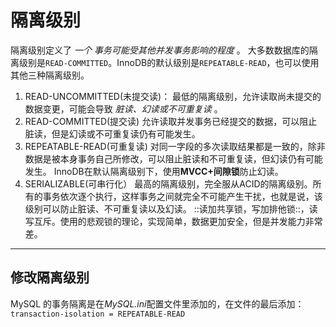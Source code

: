 # 隔离级别

隔离级别定义了 _一个 事务可能受其他并发事务影响的程度_ 。
大多数数据库的隔离级别是`READ-COMMITTED`。InnoDB的默认级别是`REPEATABLE-READ`，也可以使用其他三种隔离级别。

1. READ-UNCOMMITTED(未提交读)：
最低的隔离级别，允许读取尚未提交的数据变更，可能会导致 _脏读、幻读或不可重复读_ 。
2. READ-COMMITTED(提交读)
允许读取并发事务已经提交的数据，可以阻止脏读，但是幻读或不可重复读仍有可能发生。
3. REPEATABLE-READ(可重复读)
对同一字段的多次读取结果都是一致的，除非数据是被本身事务自己所修改，可以阻止脏读和不可重复读，但幻读仍有可能发生。
InnoDB在默认隔离级别下，使用**MVCC+间隙锁**防止幻读。
4. SERIALIZABLE(可串行化）
最高的隔离级别，完全服从ACID的隔离级别。所有的事务依次逐个执行，这样事务之间就完全不可能产生干扰，也就是说，该级别可以防止脏读、不可重复读以及幻读。
::读加共享锁，写加排他锁::，读写互斥。使用的悲观锁的理论，实现简单，数据更加安全，但是并发能力非常差。
---- 
## 修改隔离级别
MySQL 的事务隔离是在*MySQL.ini*配置文件里添加的，在文件的最后添加：`transaction-isolation = REPEATABLE-READ`